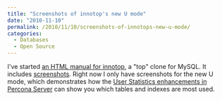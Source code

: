 ```yaml
---
title: "Screenshots of innotop's new U mode"
date: "2010-11-10"
permalink: /2010/11/10/screenshots-of-innotops-new-u-mode/
categories:
  - Databases
  - Open Source
---
```

I've started [an HTML manual for innotop][1], a "top" clone for MySQL. It includes [screenshots][2]. Right now I only have screenshots for the new U mode, which demonstrates how the [User Statistics enhancements in Percona Server][3] can show you which tables and indexes are most used.

 [1]: http://innotop.googlecode.com/svn/html/index.html
 [2]: http://innotop.googlecode.com/svn/html/screenshots.html
 [3]: http://www.percona.com/docs/wiki/percona-server:features:userstatv2
